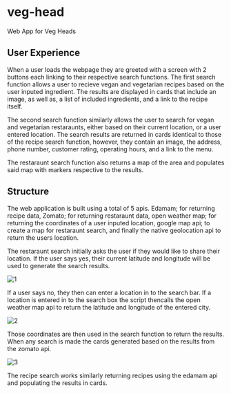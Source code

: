 # veg-head

Web App for Veg Heads

## User Experience

When a user loads the webpage they are greeted with a screen with 2 buttons each linking to their respective search functions.
The first search function allows a user to recieve vegan and vegetarian recipes based on the user inputed ingredient. The results
are displayed in cards that include an image, as well as, a list of included ingredients, and a link to the recipe itself.

The second search function similarly allows the user to search for vegan and vegetarian restaraunts, either based on their
current location, or a user entered location. The search results are returned in cards identical to those of the recipe search
function, however, they contain an image, the address, phone number, customer rating, operating hours, and a link to the menu. 

The restaraunt search function also returns a map of the area and populates said map with markers respective to the results.

## Structure

The web application is built using a total of 5 apis. Edamam; for returning recipe data, Zomato; for returning restaraunt data,
open weather map; for returning the coordinates of a user inputed location, google map api; to create a map for restaraunt search,
and finally the native geolocation api to return the users location.

The restaraunt search initially asks the user if they would like to share their location. If the user says yes, their current
latitude and longitude will be used to generate the search results. 

![1](https://user-images.githubusercontent.com/58165715/74590647-38a6a200-4fde-11ea-8723-7beccc3e44f2.PNG)

If a user says no, they then can enter a location in to the search bar. If a location is entered in to the search box the script 
thencalls the open weather map api to return the latitude and longitude of the entered city.

![2](https://user-images.githubusercontent.com/58165715/74590688-6855aa00-4fde-11ea-9ff8-3108952f315c.PNG)

Those coordinates are then used in the search function to return the results. When any search is made the cards generated based on 
the results from the zomato api.

![3](https://user-images.githubusercontent.com/58165715/74590732-00ec2a00-4fdf-11ea-841a-e758dbf95840.PNG)

The recipe search works similarly returning recipes using the edamam api and populating the results in cards.
